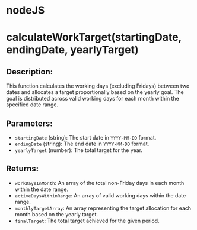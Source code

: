 # nodeJS
# calculateWorkTarget(startingDate, endingDate, yearlyTarget)

## Description:

This function calculates the working days (excluding Fridays) between two dates and allocates a target proportionally based on the yearly goal. The goal is distributed across valid working days for each month within the specified date range.

## Parameters:
- `startingDate` (string): The start date in `YYYY-MM-DD` format.
- `endingDate` (string): The end date in `YYYY-MM-DD` format.
- `yearlyTarget` (number): The total target for the year.

## Returns:
- `workDaysInMonth`: An array of the total non-Friday days in each month within the date range.
- `activeDaysWithinRange`: An array of valid working days within the date range.
- `monthlyTargetArray`: An array representing the target allocation for each month based on the yearly target.
- `finalTarget`: The total target achieved for the given period.
